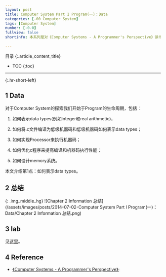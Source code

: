 ```yaml
---
layout: post
title: Computer System Part I Program(一)：Data
categories: [-00 Computer System]
tags: [Computer System]
number: [-0.0]
fullview: false
shortinfo: 本系列是对《Computer Systems - A Programmer's Perspective》读书总结，作为计算机科学其他课程的基础。本文是第2篇笔记-Data。

---
```

目录
{:.article_content_title}


* TOC
{:toc}

---
{:.hr-short-left}

## 1 Data ##

对于Computer System的探索我们开始于Program的生命周期，包括：

1. 如何表示data types(例如integer和real arithmetic)，

2. 如何将.c文件编译为低级机器码和低级机器码如何表示data types；

3. 如何实现Processor来执行机器码；

4. 如何优化c程序来提高编译和机器码执行性能；

5. 如何设计memory系统。

本文介绍第1点：如何表示data types。

## 2 总结 ##

{: .img_middle_hg}
![Chapter 2 Information 总结](/assets/images/posts/2014-07-02-Computer System Part I Program(一)：Data/Chapter 2 Information 总结.png)


## 3 lab ##

见[这里](https://github.com/shunmian/00-CSAPP-Labs)。

## 4 Reference ##

- [《Computer Systems - A Programmer's Perspective》](https://www.amazon.com/Computer-Systems-Programmers-Perspective-2nd/dp/0136108040);





